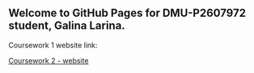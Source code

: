 ## Welcome to GitHub Pages for DMU-P2607972 student, Galina Larina.

Coursework 1 website link:

<a href="https://dmu-p2607972.github.io/TECH2015_CW2/home.html">Coursework 2 - website</a>
